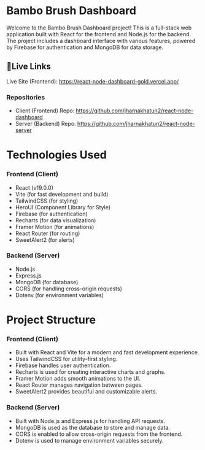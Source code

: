# Bambo Brush Dashboard
Welcome to the Bambo Brush Dashboard project! This is a full-stack web application built with React for the frontend and Node.js for the backend. The project includes a dashboard interface with various features, powered by Firebase for authentication and MongoDB for data storage.

## 🔗Live Links
Live Site (Frontend): https://react-node-dashboard-gold.vercel.app/

### Repositories
- Client (Frontend) Repo: https://github.com/jharnakhatun2/react-node-dashboard
- Server (Backend) Repo: https://github.com/jharnakhatun2/react-node-server

# Technologies Used
### Frontend (Client)
- React (v19.0.0)
- Vite (for fast development and build)
- TailwindCSS (for styling)
- HeroUI (Component Library for Style)
- Firebase (for authentication)
- Recharts (for data visualization)
- Framer Motion (for animations)
- React Router (for routing)
- SweetAlert2 (for alerts)

### Backend (Server)
- Node.js
- Express.js
- MongoDB (for database)
- CORS (for handling cross-origin requests)
- Dotenv (for environment variables)

# Project Structure
### Frontend (Client)
- Built with React and Vite for a modern and fast development experience.
- Uses TailwindCSS for utility-first styling.
- Firebase handles user authentication.
- Recharts is used for creating interactive charts and graphs.
- Framer Motion adds smooth animations to the UI.
- React Router manages navigation between pages.
- SweetAlert2 provides beautiful and customizable alerts.

### Backend (Server)
- Built with Node.js and Express.js for handling API requests.
- MongoDB is used as the database to store and manage data.
- CORS is enabled to allow cross-origin requests from the frontend.
- Dotenv is used to manage environment variables securely.
